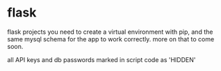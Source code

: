 # flask
flask projects
you need to create a virtual environment with pip, and the same mysql schema for the app to work correctly. more on that to come soon.

all API keys and db passwords marked in script code as 'HIDDEN'
